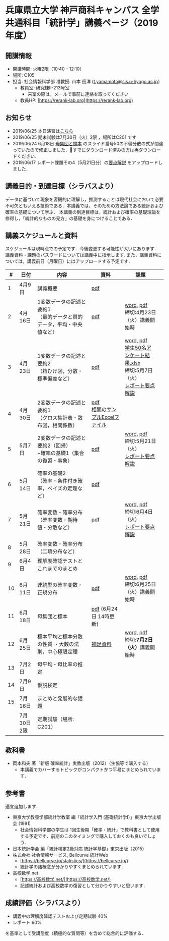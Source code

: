 # 兵庫県立大学 神戸商科キャンパス 全学共通科目「統計学」講義ページ（2019年度）


## 開講情報
- 開講時間: 火曜2限（10:40 – 12:10）
- 場所: C105
- 担当: 社会情報科学部 准教授: 山本 岳洋 (t.yamamoto@sis.u-hyogo.ac.jp）
  - 教員室: 研究棟II-213号室
     - 来室の際は，メールで事前に連絡を取ってください
  - 教員HP: [https://rerank-lab.org](https://rerank-lab.org)

## お知らせ
- 2019/06/25 本日演習は[こちら](https://forms.gle/1s46dqMQX1mikUvz8)
- 2019/06/25 期末試験は7月30日（火）2限 ，場所はC201 です
- 2019/06/24 6月18日 [母集団と標本](assignments/assignment2190618.pdf) のスライド番号50の不偏分散の式が間違っていたので修正しました．すでにダウンロード済みの方は再ダウンロードください．
- 2019/06/17 レポート課題その4（5月21日分）の[要点解説](assignments/assignment20190521_answer.pdf) をアップロードしました．

## 講義目的・到達目標（シラバスより）
データに基づいて現象を客観的に理解し，推測することは現代社会において必要不可欠ともいえる技術である．本講義では，そのための方法論である統計および確率の基礎について学ぶ． 本講義の到達目標は，統計および確率の基礎理論を修得し，「統計的なものの見方」の基礎を身につけることである．


## 講義スケジュールと資料
スケジュールは現時点での予定です．今後変更する可能性が大いにあります．
講義資料・課題のパスワードについては講義中に指示します.
また，講義資料については，講義前日（月曜日）にはアップロードする予定です．

| #   | 日付        | 内容                                                                     | 資料                                                                                              | 課題                                                                                                                                                                                                                                |     |
| --- | ----------- | ------------------------------------------------------------------------ | ------------------------------------------------------------------------------------------------- | ----------------------------------------------------------------------------------------------------------------------------------------------------------------------------------------------------------------------------------- | --- |
| 1   | 4月9日      | 講義概要                                                                 | [pdf](lectures/h31statistics20190409.pdf)                                                         |                                                                                                                                                                                                                                     |     |
| 2   | 4月16日     | 1変数データの記述と要約1<br>（量的データと質的データ，平均・中央値など） | [pdf](lectures/h31statistics20190416.pdf)                                                         | [word](assignments/assignment20190416.docx), [pdf](assignments/assignment20190416.pdf)<br>締切:4月23日（火）講義開始時                                                                                                              |     |
| 3   | 4月23日     | 1変数データの記述と要約2<br>（箱ひげ図，分散・標準偏差など）             | [pdf](lectures/h31statistics20190423.pdf)                                                         | [word](assignments/assignment20190423.docx), [pdf](assignments/assignment20190423.pdf)<br>[学生50名アンケート結果.xlsx](data/Students50.xlsx)<br>締切:5月7日（火）<br>[レポート要点解説](assignments/assignment20190423_answer.pdf) |     |
| 4   | 4月30日     | 2変数データの記述と要約1<br>（クロス集計表・散布図，相関係数）           | [pdf](lectures/h31statistics20190430.pdf)<br>[相関のサンプルExcelファイル](data/Correlation.xlsx) |                                                                                                                                                                                                                                     |     |
| 5   | 5月7日      | 2変数データの記述と要約2（回帰）<br>+確率の基礎1（集合の復習・事象）     | [pdf](lectures/h31statistics20190507.pdf)                                                         | [word](assignments/assignment20190507.docx), [pdf](assignments/assignment20190507.pdf)<br>締切:5月21日（火）<br>[レポート要点解説](assignments/assignment20190507_answer.pdf)                                                       |     |
| 6   | 5月14日     | 確率の基礎2<br>（確率・条件付き確率，ベイズの定理など）                  | [pdf](lectures/h31statistics20190514.pdf)                                                         |                                                                                                                                                                                                                                     |     |
| 7   | 5月21日     | 確率変数・確率分布（確率変数・期待値・分散など）                         | [pdf](lectures/h31statistics20190521.pdf)                                                         | [word](assignments/assignment20190521.docx), [pdf](assignments/assignment20190521.pdf)<br>締切:6月4日（火） <br> [レポート要点解説](assignments/assignment20190521_answer.pdf)                                                      |     |
| 8   | 5月28日     | 確率変数・確率分布（二項分布など）                                       |                                                                                                   |                                                                                                                                                                                                                                     |     |
| 9   | 6月4日      | 理解度確認テストとこれまでのまとめ                                       |                                                                                                   |                                                                                                                                                                                                                                     |     |
| 10  | 6月11日     | 連続型の確率変数・正規分布                                               | [pdf](lectures/h31statistics20190611.pdf)                                                         | [word](assignments/assignment20190611.docx), [pdf](assignments/assignment20190611.pdf)<br>締切:6月25日（火）講義開始時                                                                                                              |     |
| 11  | 6月18日     | 母集団と標本                                                             | [pdf](lectures/h31statistics20190618.pdf)    (6月24日 14時更新)                                   |                                                                                                                                                                                                                                     |     |
| 12  | 6月25日     | 標本平均と標本分散の性質                    ・大数の法則，中心極限定理   | [補足資料](lectures/supplement20190625.pdf)                                                       | [word](assignments/assignment20190625.docx), [pdf](assignments/assignment20190625.pdf)<br>締切:<strong>7月2日（火）</strong>講義開始時                                                                                              |     |
| 13  | 7月2日      | 母平均・母比率の推定                                                     |                                                                                                   |                                                                                                                                                                                                                                     |     |
| 14  | 7月9日      | 仮説検定                                                                 |                                                                                                   |                                                                                                                                                                                                                                     |     |
| 15  | 7月16日     | まとめと発展的な話題                                                     |                                                                                                   |                                                                                                                                                                                                                                     |     |
|     | 7月30日 2限 | 定期試験（場所: C201）                                                   |                                                                                                   |                                                                                                                                                                                                                                     |     |


## 教科書
- 岡本和夫 著「新版 確率統計」実教出版（2012）（生協等で購入する）
  - 本講義でカバーするトピックがコンパクトかつ平易にまとめられています．

## 参考書
適宜追加します．

- 東京大学教養学部統計学教室 編「統計学入門 (基礎統計学Ⅰ）」東京大学出版会 (1991)
  - 社会情報科学部の学生は 1回生後期「確率・統計」で教科書として使用する予定です．前期のこのタイミングで購入しておくのも良いでしょう．
- 日本統計学会 編「統計検定2級対応 統計学基礎」東京出版（2015）
- 株式会社 社会情報サービス, Bellcurve 統計Web
  - [https://bellcurve.jp/statistics/](https://bellcurve.jp/)
  - 統計学の諸概念が分かりやすくまとめられています．
- 高校数学.net
  - [https://高校数学.net/](https://高校数学.net/)
  - 記述統計および高校数学の復習として分かりやすいと思います．


## 成績評価（シラバスより）
- 講義中の理解度確認テストおよび定期試験 40%
- レポート 60%

を基準として受講態度（積極的な質問等）を含めて総合的に評価する．
